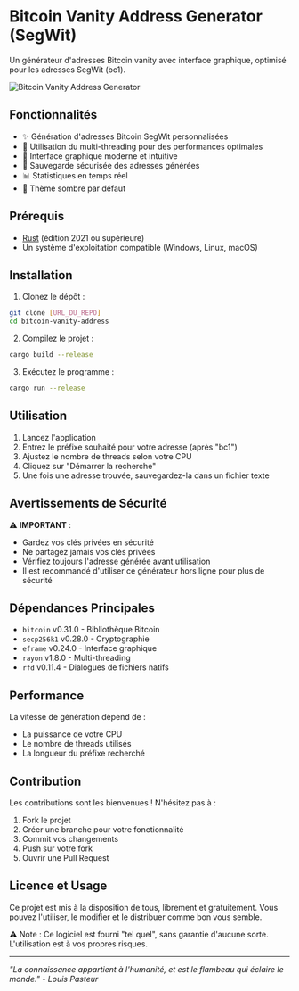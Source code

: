 # Bitcoin Vanity Address Generator (SegWit)

Un générateur d'adresses Bitcoin vanity avec interface graphique, optimisé pour les adresses SegWit (bc1).

![Bitcoin Vanity Address Generator](https://raw.githubusercontent.com/bitcoin/bitcoin/master/share/pixmaps/bitcoin128.png)

## Fonctionnalités

- ✨ Génération d'adresses Bitcoin SegWit personnalisées
- 🚀 Utilisation du multi-threading pour des performances optimales
- 🎨 Interface graphique moderne et intuitive
- 💾 Sauvegarde sécurisée des adresses générées
- 📊 Statistiques en temps réel
- 🌙 Thème sombre par défaut

## Prérequis

- [Rust](https://www.rust-lang.org/tools/install) (édition 2021 ou supérieure)
- Un système d'exploitation compatible (Windows, Linux, macOS)

## Installation

1. Clonez le dépôt :
```bash
git clone [URL_DU_REPO]
cd bitcoin-vanity-address
```

2. Compilez le projet :
```bash
cargo build --release
```

3. Exécutez le programme :
```bash
cargo run --release
```

## Utilisation

1. Lancez l'application
2. Entrez le préfixe souhaité pour votre adresse (après "bc1")
3. Ajustez le nombre de threads selon votre CPU
4. Cliquez sur "Démarrer la recherche"
5. Une fois une adresse trouvée, sauvegardez-la dans un fichier texte

## Avertissements de Sécurité

⚠️ **IMPORTANT** :
- Gardez vos clés privées en sécurité
- Ne partagez jamais vos clés privées
- Vérifiez toujours l'adresse générée avant utilisation
- Il est recommandé d'utiliser ce générateur hors ligne pour plus de sécurité

## Dépendances Principales

- `bitcoin` v0.31.0 - Bibliothèque Bitcoin
- `secp256k1` v0.28.0 - Cryptographie
- `eframe` v0.24.0 - Interface graphique
- `rayon` v1.8.0 - Multi-threading
- `rfd` v0.11.4 - Dialogues de fichiers natifs

## Performance

La vitesse de génération dépend de :
- La puissance de votre CPU
- Le nombre de threads utilisés
- La longueur du préfixe recherché

## Contribution

Les contributions sont les bienvenues ! N'hésitez pas à :
1. Fork le projet
2. Créer une branche pour votre fonctionnalité
3. Commit vos changements
4. Push sur votre fork
5. Ouvrir une Pull Request

## Licence et Usage

Ce projet est mis à la disposition de tous, librement et gratuitement. Vous pouvez l'utiliser, le modifier et le distribuer comme bon vous semble. 

⚠️ Note : Ce logiciel est fourni "tel quel", sans garantie d'aucune sorte. L'utilisation est à vos propres risques.

---

_"La connaissance appartient à l'humanité, et est le flambeau qui éclaire le monde." - Louis Pasteur_
